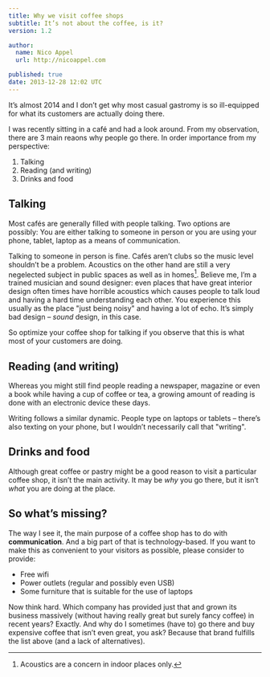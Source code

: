 ```yaml
---
title: Why we visit coffee shops
subtitle: It’s not about the coffee, is it?
version: 1.2

author:
  name: Nico Appel
  url: http://nicoappel.com

published: true
date: 2013-12-28 12:02 UTC 
---
```


It’s almost 2014 and I don’t get why most casual gastromy is so ill-equipped for what its customers are actually doing there.

I was recently sitting in a café and had a look around. From my observation, there are 3 main reaons why people go there. In order importance from my perspective:

1. Talking
2. Reading (and writing)
3. Drinks and food

## Talking
Most cafés are generally filled with people talking. Two options are possibly: You are either talking to someone in person or you are using your phone, tablet, laptop as a means of communication. 

Talking to someone in person is fine. Cafés aren’t clubs so the music level shouldn’t be a problem. Acoustics on the other hand are still a very negelected subject in public spaces as well as in homes[^1]. Believe me, I’m a trained musician and sound designer: even places that have great interior design often times have horrible acoustics which causes people to talk loud and having a hard time  understanding each other. 
You experience this usually as the place "just being noisy" and having a lot of echo. 
It’s simply bad design – *sound* design, in this case.

So optimize your coffee shop for talking if you observe that this is what most of your customers are doing.

## Reading (and writing)
Whereas you might still find people reading a newspaper, magazine or even a book while having a cup of coffee or tea, a growing amount of reading is done with an electronic device these days.

Writing follows a similar dynamic. People type on laptops or tablets – there’s also texting on your phone, but I wouldn’t necessarily call that "writing".

## Drinks and food
Although great coffee or pastry might be a good reason to visit a particular coffee shop, it isn’t the main activity. It may be *why* you go there, but it isn’t *what* you are doing at the place.

## So what’s missing? 
The way I see it, the main purpose of a coffee shop has to do with **communication**. And a big part of that is technology-based. If you want to make this as convenient to your visitors as possible, please consider to provide:

- Free wifi
- Power outlets (regular and possibly even USB)
- Some furniture that is suitable for the use of laptops

Now think hard. Which company has provided just that and grown its business massively (without having really great but surely fancy coffee) in recent years? Exactly.
And why do I sometimes (have to) go there and buy expensive coffee that isn’t even great, you ask? Because that brand fulfills the list above (and a lack of alternatives).

[^1]: Acoustics are a concern in indoor places only. 